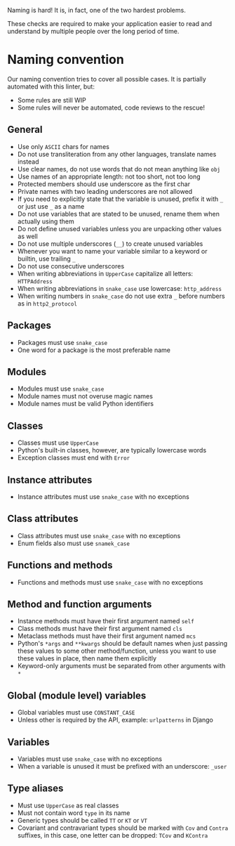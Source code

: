 Naming is hard\! It is, in fact, one of the two hardest problems.

These checks are required to make your application easier to read and
understand by multiple people over the long period of time.

# Naming convention

Our naming convention tries to cover all possible cases. It is partially
automated with this linter, but:

  - Some rules are still WIP
  - Some rules will never be automated, code reviews to the rescue\!

## General

  - Use only `ASCII` chars for names
  - Do not use transliteration from any other languages, translate names
    instead
  - Use clear names, do not use words that do not mean anything like
    `obj`
  - Use names of an appropriate length: not too short, not too long
  - Protected members should use underscore as the first char
  - Private names with two leading underscores are not allowed
  - If you need to explicitly state that the variable is unused, prefix
    it with `_` or just use `_` as a name
  - Do not use variables that are stated to be unused, rename them when
    actually using them
  - Do not define unused variables unless you are unpacking other values
    as well
  - Do not use multiple underscores (`__`) to create unused variables
  - Whenever you want to name your variable similar to a keyword or
    builtin, use trailing `_`
  - Do not use consecutive underscores
  - When writing abbreviations in `UpperCase` capitalize all letters:
    `HTTPAddress`
  - When writing abbreviations in `snake_case` use lowercase:
    `http_address`
  - When writing numbers in `snake_case` do not use extra `_` before
    numbers as in `http2_protocol`

## Packages

  - Packages must use `snake_case`
  - One word for a package is the most preferable name

## Modules

  - Modules must use `snake_case`
  - Module names must not overuse magic names
  - Module names must be valid Python identifiers

## Classes

  - Classes must use `UpperCase`
  - Python's built-in classes, however, are typically lowercase words
  - Exception classes must end with `Error`

## Instance attributes

  - Instance attributes must use `snake_case` with no exceptions

## Class attributes

  - Class attributes must use `snake_case` with no exceptions
  - Enum fields also must use `snamek_case`

## Functions and methods

  - Functions and methods must use `snake_case` with no exceptions

## Method and function arguments

  - Instance methods must have their first argument named `self`
  - Class methods must have their first argument named `cls`
  - Metaclass methods must have their first argument named `mcs`
  - Python's `*args` and `**kwargs` should be default names when just
    passing these values to some other method/function, unless you want
    to use these values in place, then name them explicitly
  - Keyword-only arguments must be separated from other arguments with
    `*`

## Global (module level) variables

  - Global variables must use `CONSTANT_CASE`
  - Unless other is required by the API, example: `urlpatterns` in
    Django

## Variables

  - Variables must use `snake_case` with no exceptions
  - When a variable is unused it must be prefixed with an underscore:
    `_user`

## Type aliases

  - Must use `UpperCase` as real classes
  - Must not contain word `type` in its name
  - Generic types should be called `TT` or `KT` or `VT`
  - Covariant and contravariant types should be marked with `Cov` and
    `Contra` suffixes, in this case, one letter can be dropped: `TCov`
    and `KContra`
